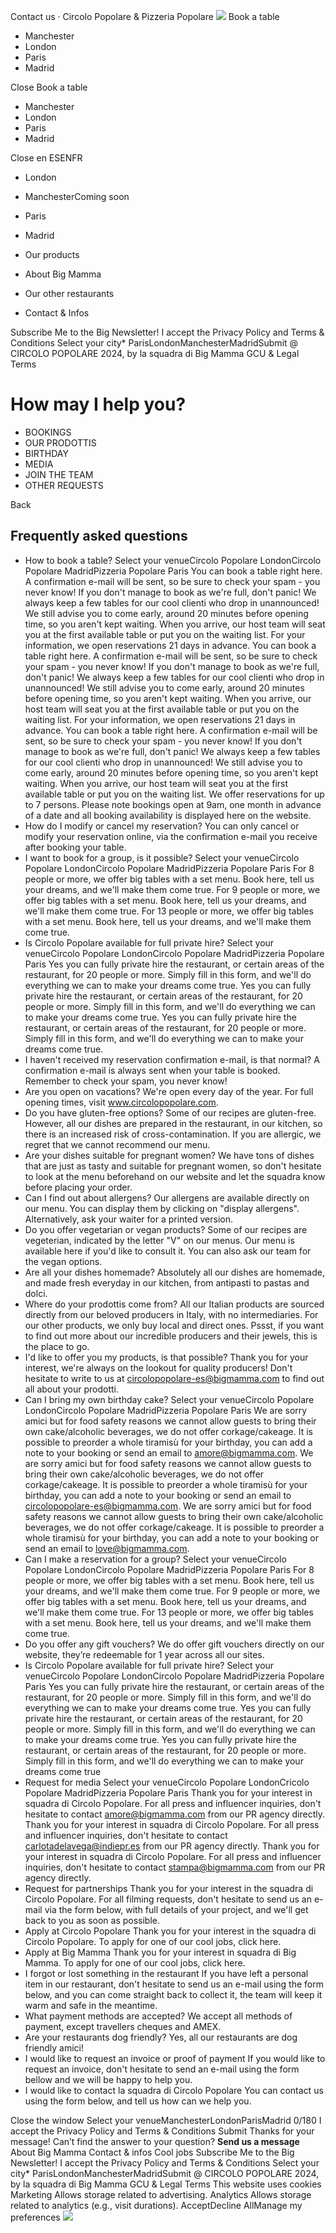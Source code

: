 Contact us · Circolo Popolare & Pizzeria Popolare
![](https://www.circolopopolare.com/_nuxt/tigre.xXGgzFLw.png)
Book a table
  * Manchester
  * London
  * Paris
  * Madrid

Close 
Book a table
  * Manchester
  * London
  * Paris
  * Madrid

Close 
en
ESENFR
  * London
  * ManchesterComing soon
  * Paris
  * Madrid


  * Our products
  * About Big Mamma
  * Our other restaurants
  * Contact & Infos


Subscribe Me to the Big Newsletter!
I accept the Privacy Policy and Terms & Conditions
Select your city* ParisLondonManchesterMadridSubmit
@ CIRCOLO POPOLARE 2024, by la squadra di Big Mamma
GCU & Legal Terms
# How may I help you?
  * BOOKINGS
  * OUR PRODOTTIS
  * BIRTHDAY
  * MEDIA
  * JOIN THE TEAM
  * OTHER REQUESTS


Back
## Frequently asked questions
  * How to book a table?
Select your venueCircolo Popolare LondonCircolo Popolare MadridPizzeria Popolare Paris
You can book a table right here. A confirmation e-mail will be sent, so be sure to check your spam - you never know! If you don't manage to book as we're full, don't panic! We always keep a few tables for our cool clienti who drop in unannounced! We still advise you to come early, around 20 minutes before opening time, so you aren't kept waiting. When you arrive, our host team will seat you at the first available table or put you on the waiting list. For your information, we open reservations 21 days in advance.
You can book a table right here. A confirmation e-mail will be sent, so be sure to check your spam - you never know! If you don't manage to book as we're full, don't panic! We always keep a few tables for our cool clienti who drop in unannounced! We still advise you to come early, around 20 minutes before opening time, so you aren't kept waiting. When you arrive, our host team will seat you at the first available table or put you on the waiting list. For your information, we open reservations 21 days in advance.
You can book a table right here. A confirmation e-mail will be sent, so be sure to check your spam - you never know! If you don't manage to book as we're full, don't panic! We always keep a few tables for our cool clienti who drop in unannounced! We still advise you to come early, around 20 minutes before opening time, so you aren't kept waiting. When you arrive, our host team will seat you at the first available table or put you on the waiting list. We offer reservations for up to 7 persons. Please note bookings open at 9am, one month in advance of a date and all booking availability is displayed here on the website.
  * How do I modify or cancel my reservation?
You can only cancel or modify your reservation online, via the confirmation e-mail you receive after booking your table.
  * I want to book for a group, is it possible?
Select your venueCircolo Popolare LondonCircolo Popolare MadridPizzeria Popolare Paris
For 8 people or more, we offer big tables with a set menu. Book here, tell us your dreams, and we'll make them come true.
For 9 people or more, we offer big tables with a set menu. Book here, tell us your dreams, and we'll make them come true.
For 13 people or more, we offer big tables with a set menu. Book here, tell us your dreams, and we'll make them come true.
  * Is Circolo Popolare available for full private hire?
Select your venueCircolo Popolare LondonCircolo Popolare MadridPizzeria Popolare Paris
Yes you can fully private hire the restaurant, or certain areas of the restaurant, for 20 people or more. Simply fill in this form, and we'll do everything we can to make your dreams come true.
Yes you can fully private hire the restaurant, or certain areas of the restaurant, for 20 people or more. Simply fill in this form, and we'll do everything we can to make your dreams come true.
Yes you can fully private hire the restaurant, or certain areas of the restaurant, for 20 people or more. Simply fill in this form, and we'll do everything we can to make your dreams come true.
  * I haven't received my reservation confirmation e-mail, is that normal?
A confirmation e-mail is always sent when your table is booked. Remember to check your spam, you never know!
  * Are you open on vacations?
We're open every day of the year. For full opening times, visit www.circolopopolare.com.
  * Do you have gluten-free options?
Some of our recipes are gluten-free. However, all our dishes are prepared in the restaurant, in our kitchen, so there is an increased risk of cross-contamination. If you are allergic, we regret that we cannot recommend our menu.
  * Are your dishes suitable for pregnant women?
We have tons of dishes that are just as tasty and suitable for pregnant women, so don't hesitate to look at the menu beforehand on our website and let the squadra know before placing your order.
  * Can I find out about allergens?
Our allergens are available directly on our menu. You can display them by clicking on "display allergens". Alternatively, ask your waiter for a printed version.
  * Do you offer vegetarian or vegan products?
Some of our recipes are vegeterian, indicated by the letter "V" on our menus. Our menu is available here if you'd like to consult it. You can also ask our team for the vegan options.
  * Are all your dishes homemade?
Absolutely all our dishes are homemade, and made fresh everyday in our kitchen, from antipasti to pastas and dolci.
  * Where do your prodottis come from?
All our Italian products are sourced directly from our beloved producers in Italy, with no intermediaries. For our other products, we only buy local and direct ones. Pssst, if you want to find out more about our incredible producers and their jewels, this is the place to go.
  * I'd like to offer you my products, is that possible?
Thank you for your interest, we're always on the lookout for quality producers! Don't hesitate to write to us at circolopopolare-es@bigmamma.com to find out all about your prodotti.
  * Can I bring my own birthday cake?
Select your venueCircolo Popolare LondonCircolo Popolare MadridPizzeria Popolare Paris
We are sorry amici but for food safety reasons we cannot allow guests to bring their own cake/alcoholic beverages, we do not offer corkage/cakeage. It is possible to preorder a whole tiramisù for your birthday, you can add a note to your booking or send an email to amore@bigmamma.com.
We are sorry amici but for food safety reasons we cannot allow guests to bring their own cake/alcoholic beverages, we do not offer corkage/cakeage. It is possible to preorder a whole tiramisù for your birthday, you can add a note to your booking or send an email to circolopopolare-es@bigmamma.com.
We are sorry amici but for food safety reasons we cannot allow guests to bring their own cake/alcoholic beverages, we do not offer corkage/cakeage. It is possible to preorder a whole tiramisù for your birthday, you can add a note to your booking or send an email to love@bigmamma.com.
  * Can I make a reservation for a group?
Select your venueCircolo Popolare LondonCircolo Popolare MadridPizzeria Popolare Paris
For 8 people or more, we offer big tables with a set menu. Book here, tell us your dreams, and we'll make them come true.
For 9 people or more, we offer big tables with a set menu. Book here, tell us your dreams, and we'll make them come true.
For 13 people or more, we offer big tables with a set menu. Book here, tell us your dreams, and we'll make them come true.
  * Do you offer any gift vouchers?
We do offer gift vouchers directly on our website, they’re redeemable for 1 year across all our sites.
  * Is Circolo Popolare available for full private hire?
Select your venueCircolo Popolare LondonCircolo Popolare MadridPizzeria Popolare Paris
Yes you can fully private hire the restaurant, or certain areas of the restaurant, for 20 people or more. Simply fill in this form, and we'll do everything we can to make your dreams come true.
Yes you can fully private hire the restaurant, or certain areas of the restaurant, for 20 people or more. Simply fill in this form, and we'll do everything we can to make your dreams come true.
Yes you can fully private hire the restaurant, or certain areas of the restaurant, for 20 people or more. Simply fill in this form, and we'll do everything we can to make your dreams come true
  * Request for media
Select your venueCircolo Popolare LondonCricolo Popolare MadridPizzeria Popolare Paris
Thank you for your interest in squadra di Circolo Popolare. For all press and influencer inquiries, don't hesitate to contact amore@bigmamma.com from our PR agency directly.
Thank you for your interest in squadra di Circolo Popolare. For all press and influencer inquiries, don't hesitate to contact carlotadelavega@indiepr.es from our PR agency directly.
Thank you for your interest in squadra di Circolo Popolare. For all press and influencer inquiries, don't hesitate to contact stampa@bigmamma.com from our PR agency directly.
  * Request for partnerships
Thank you for your interest in the squadra di Circolo Popolare. For all filming requests, don't hesitate to send us an e-mail via the form below, with full details of your project, and we'll get back to you as soon as possible.
  * Apply at Circolo Popolare
Thank you for your interest in the squadra di Circolo Popolare. To apply for one of our cool jobs, click here.
  * Apply at Big Mamma
Thank you for your interest in squadra di Big Mamma. To apply for one of our cool jobs, click here.
  * I forgot or lost something in the restaurant
If you have left a personal item in our restaurant, don't hesitate to send us an e-mail using the form below, and you can come straight back to collect it, the team will keep it warm and safe in the meantime.
  * What payment methods are accepted?
We accept all methods of payment, except travellers cheques and AMEX.
  * Are your restaurants dog friendly?
Yes, all our restaurants are dog friendly amici!
  * I would like to request an invoice or proof of payment
If you would like to request an invoice, don't hesitate to send an e-mail using the form bellow and we will be happy to help you.
  * I would like to contact la squadra di Circolo Popolare
You can contact us using the form below, and tell us how can we help you.


Close the window
Select your venueManchesterLondonParisMadrid
0/180
I accept the Privacy Policy and Terms & Conditions
Submit
Thanks for your message!
Can’t find the answer to your question? **Send us a message**
About Big Mamma
Contact & infos
Cool jobs
Subscribe Me to the Big Newsletter!
I accept the Privacy Policy and Terms & Conditions
Select your city* ParisLondonManchesterMadridSubmit
@ CIRCOLO POPOLARE 2024, by la squadra di Big Mamma
GCU & Legal Terms
This website uses cookies
Marketing
Allows storage related to advertising.
Analytics
Allows storage related to analytics (e.g., visit durations).
AcceptDecline AllManage my preferences
![](https://www.circolopopolare.com/logo-circolo.svg)
